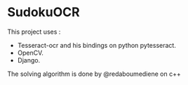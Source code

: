 # SudokuOCR
This project uses :
- Tesseract-ocr and his bindings on python pytesseract.
- OpenCV.
- Django.

The solving algorithm is done by @redaboumediene on c++

